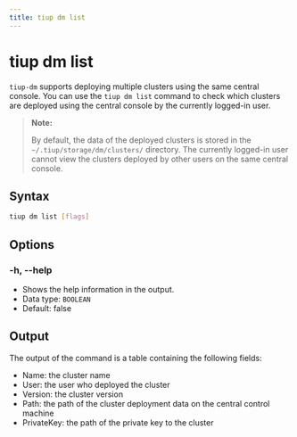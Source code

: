 ```yaml
---
title: tiup dm list
---
```


# tiup dm list

`tiup-dm` supports deploying multiple clusters using the same central console. You can use the `tiup dm list` command to check which clusters are deployed using the central console by the currently logged-in user.

> **Note:**
>
> By default, the data of the deployed clusters is stored in the `~/.tiup/storage/dm/clusters/` directory. The currently logged-in user cannot view the clusters deployed by other users on the same central console.

## Syntax

```sh
tiup dm list [flags]
```

## Options

### -h, --help

- Shows the help information in the output.
- Data type: `BOOLEAN`
- Default: false

## Output

The output of the command is a table containing the following fields:

- Name: the cluster name
- User: the user who deployed the cluster
- Version: the cluster version
- Path: the path of the cluster deployment data on the central control machine
- PrivateKey: the path of the private key to the cluster
